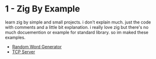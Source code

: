 # 1 - Zig By Example
learn zig by simple and small projects. i don't explain much. just the code with comments and a little bit explanation.
i really love zig but there's no much docuemention or example for standard library. so im maked these examples.

- [Random Word Generator](/word-generator.md)
- [TCP Server](/tcp-server.md)